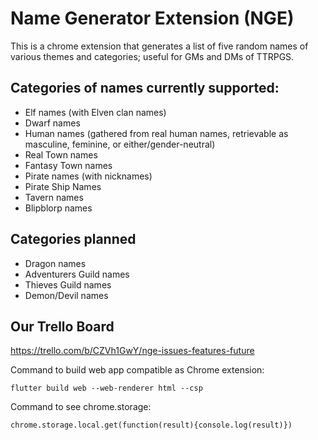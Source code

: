 # Name Generator Extension (NGE)

This is a chrome extension that generates a list of five random names of various themes and categories; useful for GMs and DMs of TTRPGS.

## Categories of names currently supported:
* Elf names (with Elven clan names)
* Dwarf names
* Human names (gathered from real human names, retrievable as masculine, feminine, or either/gender-neutral)
* Real Town names
* Fantasy Town names
* Pirate names (with nicknames)
* Pirate Ship Names
* Tavern names
* Blipblorp names 

## Categories planned

* Dragon names
* Adventurers Guild names
* Thieves Guild names
* Demon/Devil names

## Our Trello Board
https://trello.com/b/CZVh1GwY/nge-issues-features-future

Command to build web app compatible as Chrome extension: 
```
flutter build web --web-renderer html --csp
```
Command to see chrome.storage:
```
chrome.storage.local.get(function(result){console.log(result)})
```
